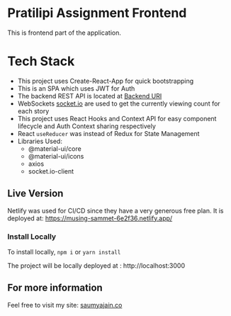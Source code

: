 # Pratilipi Assignment Frontend
This is frontend part of the application.

# Tech Stack
- This project uses Create-React-App for quick bootstrapping
- This is an SPA which uses JWT for Auth
- The backend REST API is located at [Backend URI](https://stories-api-js.herokuapp.com)
- WebSockets [socket.io](https://socket.io) are used to get the currently viewing count for each story
- This project uses React Hooks and Context API for easy component lifecycle and Auth Context sharing respectively
- React ```useReducer``` was instead of Redux for State Management  
- Libraries Used:
    - @material-ui/core
    - @material-ui/icons
    - axios
    - socket.io-client

## Live Version
Netlify was used for CI/CD since they have a very generous free plan.
It is deployed at: https://musing-sammet-6e2f36.netlify.app/

### Install Locally
To install locally,
```npm i```
or 
```yarn install```

The project will be locally deployed at : http://localhost:3000

## For more information
Feel free to visit my site: [saumyajain.co](https://saumyajain.co)
